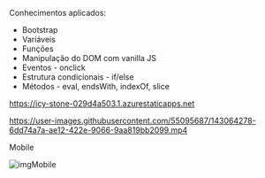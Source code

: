 Conhecimentos aplicados:

* Bootstrap
* Variáveis
* Funções
* Manipulação do DOM com vanilla JS
* Eventos - onclick
* Estrutura condicionais - if/else
* Métodos - eval, endsWith, indexOf, slice


https://icy-stone-029d4a503.1.azurestaticapps.net


https://user-images.githubusercontent.com/55095687/143064278-6dd74a7a-ae12-422e-9066-9aa819bb2099.mp4


Mobile

![imgMobile](https://user-images.githubusercontent.com/55095687/143062642-e395560d-6811-4f01-b338-dec306dc940e.png)
